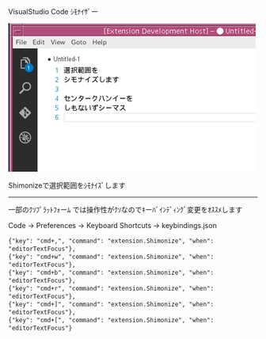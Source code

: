 VisualStudio Code ｼﾓﾅｲｻﾞー

![VSS](https://raw.githubusercontent.com/sazae657/VS-Shimonizer/master/image.gif)

Shimonizeで選択範囲をｼﾓﾅｲｽﾞします

---

一部のｸｿﾌﾟﾗｯﾄﾌｫーﾑ では操作性がｸｿなのでｷーﾊﾞｲﾝﾃﾞｨﾝｸﾞ変更をｵｽｽﾒします


Code -> Preferences -> Keyboard Shortcuts -> keybindings.json
```
{"key": "cmd+,", "command": "extension.Shimonize", "when": "editorTextFocus"},
{"key": "cmd+w", "command": "extension.Shimonize", "when": "editorTextFocus"},
{"key": "cmd+b", "command": "extension.Shimonize", "when": "editorTextFocus"},
{"key": "cmd+r", "command": "extension.Shimonize", "when": "editorTextFocus"},
{"key": "cmd+]", "command": "extension.Shimonize", "when": "editorTextFocus"},
{"key": "cmd+[", "command": "extension.Shimonize", "when": "editorTextFocus"}
```
